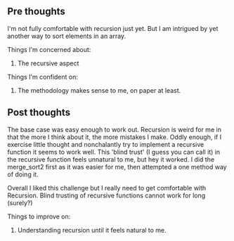 Pre thoughts
---------------------
I'm not fully comfortable with recursion just yet. But I am intrigued by yet
another way to sort elements in an array.

Things I'm concerned about:
1) The recursive aspect

Things I'm confident on:
1) The methodology makes sense to me, on paper at least.

Post thoughts
---------------------
The base case was easy enough to work out. Recursion is weird for me in that
the more I think about it, the more mistakes I make. Oddly enough, if I exercise
little thought and nonchalantly try to implement a recursive function it seems
to work well. This 'blind trust' (I guess you can call it) in the recursive function
feels unnatural to me, but hey it worked. I did the merge_sort2 first as it was
easier for me, then attempted a one method way of doing it.

Overall I liked this challenge but I really need to get comfortable with Recursion.
Blind trusting of recursive functions cannot work for long (surely?)

Things to improve on:
1) Understanding recursion until it feels natural to me.
